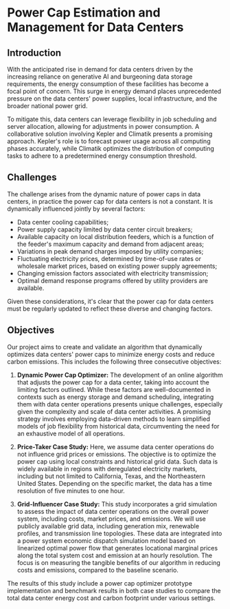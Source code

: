 # Power Cap Estimation and Management for Data Centers

## Introduction

With the anticipated rise in demand for data centers driven by the increasing reliance on generative AI and burgeoning data storage requirements, the energy consumption of these facilities has become a focal point of concern. This surge in energy demand places unprecedented pressure on the data centers' power supplies, local infrastructure, and the broader national power grid.

To mitigate this, data centers can leverage flexibility in job scheduling and server allocation, allowing for adjustments in power consumption. A collaborative solution involving Kepler and Climatik presents a promising approach. Kepler's role is to forecast power usage across all computing phases accurately, while Climatik optimizes the distribution of computing tasks to adhere to a predetermined energy consumption threshold.

## Challenges

The challenge arises from the dynamic nature of power caps in data centers, in practice the power cap for data centers is not a constant. It is dynamically influenced jointly by several factors:

- Data center cooling capabilities;
- Power supply capacity limited by data center circuit breakers;
- Available capacity on local distribution feeders, which is a function of the feeder's maximum capacity and demand from adjacent areas;
- Variations in peak demand charges imposed by utility companies;
- Fluctuating electricity prices, determined by time-of-use rates or wholesale market prices, based on existing power supply agreements;
- Changing emission factors associated with electricity transmission;
- Optimal demand response programs offered by utility providers are available.

Given these considerations, it's clear that the power cap for data centers must be regularly updated to reflect these diverse and changing factors.

## Objectives

Our project aims to create and validate an algorithm that dynamically optimizes data centers' power caps to minimize energy costs and reduce carbon emissions. This includes the following three consecutive objectives:

1. **Dynamic Power Cap Optimizer:** The development of an online algorithm that adjusts the power cap for a data center, taking into account the limiting factors outlined. While these factors are well-documented in contexts such as energy storage and demand scheduling, integrating them with data center operations presents unique challenges, especially given the complexity and scale of data center activities. A promising strategy involves employing data-driven methods to learn simplified models of job flexibility from historical data, circumventing the need for an exhaustive model of all operations.

2. **Price-Taker Case Study:** Here, we assume data center operations do not influence grid prices or emissions. The objective is to optimize the power cap using local constraints and historical grid data. Such data is widely available in regions with deregulated electricity markets, including but not limited to California, Texas, and the Northeastern United States. Depending on the specific market, the data has a time resolution of five minutes to one hour.

3. **Grid-Influencer Case Study:** This study incorporates a grid simulation to assess the impact of data center operations on the overall power system, including costs, market prices, and emissions. We will use publicly available grid data, including generation mix, renewable profiles, and transmission line topologies. These data are integrated into a power system economic dispatch simulation model based on linearized optimal power flow that generates locational marginal prices along the total system cost and emission at an hourly resolution. The focus is on measuring the tangible benefits of our algorithm in reducing costs and emissions, compared to the baseline scenario.

The results of this study include a power cap optimizer prototype implementation and benchmark results in both case studies to compare the total data center energy cost and carbon footprint under various settings.
